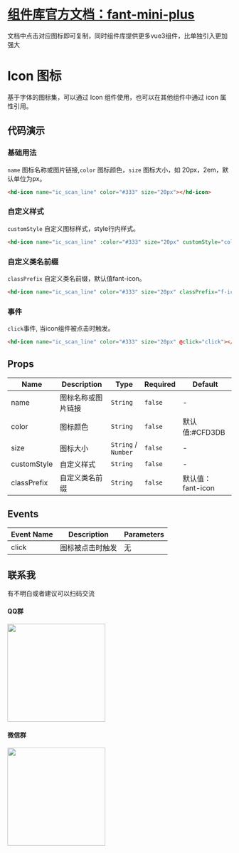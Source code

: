 # [组件库官方文档：fant-mini-plus](https://fant-mini-plus.top/fant-mini-plus/components/hd-icon.html)
文档中点击对应图标即可复制，同时组件库提供更多vue3组件，比单独引入更加强大


# Icon 图标

基于字体的图标集，可以通过 Icon 组件使用，也可以在其他组件中通过 icon 属性引用。
## 代码演示

### 基础用法

`name` 图标名称或图片链接,`color` 图标颜色，`size` 图标大小，如 20px，2em，默认单位为px。
``` html
<hd-icon name="ic_scan_line" color="#333" size="20px"></hd-icon>
```

### 自定义样式

`customStyle` 自定义图标样式，style行内样式。
``` html
<hd-icon name="ic_scan_line" :color="#333" size="20px" customStyle="color: #999"></hd-icon>
```

### 自定义类名前缀

`classPrefix` 自定义类名前缀，默认值fant-icon。
``` html
<hd-icon name="ic_scan_line" color="#333" size="20px" classPrefix="f-ic"></hd-icon>
```

### 事件

`click`事件, 当icon组件被点击时触发。

``` html
<hd-icon name="ic_scan_line" color="#333" size="20px" @click="click"></hd-icon>

```



## Props

|Name|Description|Type|Required|Default|
|---|---|---|---|---|
|name|图标名称或图片链接|`String`|`false`|-|
|color|图标颜色|`String`|`false`|默认值:#CFD3DB|
|size|图标大小|`String` /  `Number`|`false`|-|
|customStyle|自定义样式|`String`|`false`|-|
|classPrefix|自定义类名前缀|`String`|`false`|默认值：fant-icon|


## Events

|Event Name|Description|Parameters|
|---|---|---|
|click|图标被点击时触发|无|


## 联系我

有不明白或者建议可以扫码交流
#### QQ群
<img  src="https://fant-mini-plus.top/img/qq.jpg" width="220" height="auto">

#### 微信群
<img src="https://fant-mini-plus.top/img/weixin.png" width="220" height="auto">



